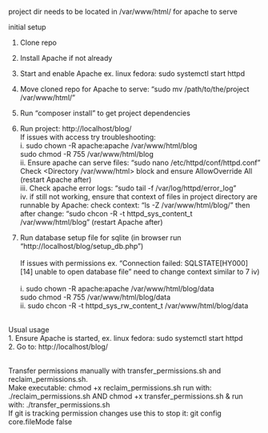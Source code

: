 project dir needs to be located in /var/www/html/ for apache to serve <br/>

initial setup <br/>
1. Clone repo <br/>
2. Install Apache if not already <br/>
3. Start and enable Apache ex. linux fedora: sudo systemctl start httpd <br/>
4. Move cloned repo for Apache to serve: “sudo mv /path/to/the/project /var/www/html/” <br/>
5. Run “composer install” to get project dependencies <br/>
6. Run project: http://localhost/blog/ <br/>
If issues with access try troubleshooting:  <br/>
	i. sudo chown -R apache:apache /var/www/html/blog <br/>
sudo chmod -R 755 /var/www/html/blog <br/>
	ii. Ensure apache can serve files: “sudo nano /etc/httpd/conf/httpd.conf” 
 <br/> Check <Directory /var/www/html> block and ensure AllowOverride All (restart Apache after) <br/>
	iii. Check apache error logs: “sudo tail -f /var/log/httpd/error_log” <br/>
iv. if still not working, ensure that context of files in project directory are runnable by Apache: check context: “ls -Z /var/www/html/blog/” then after change: “sudo chcon -R -t httpd_sys_content_t /var/www/html/blog” (restart Apache after) <br/>

7. Run database setup file for sqlite (in browser run “http://localhost/blog/setup_db.php”) <br/>
<br/>	If issues with permissions ex. “Connection failed: SQLSTATE[HY000] [14] unable to open database file” need to change context similar to 7 iv)  
<br/>	i. sudo chown -R apache:apache /var/www/html/blog/data 
<br/>   sudo chmod -R 755 /var/www/html/blog/data
<br/> ii. sudo chcon -R -t httpd_sys_rw_content_t /var/www/html/blog/data

<br/> 
Usual usage <br/> 
1. Ensure Apache is started, ex. linux fedora: sudo systemctl start httpd <br/> 
2. Go to: http://localhost/blog/  <br/> 


 <br/> Transfer permissions manually with transfer_permissions.sh and reclaim_permissions.sh. 
<br/> Make executable: chmod +x reclaim_permissions.sh run with: ./reclaim_permissions.sh AND chmod +x transfer_permissions.sh & run with: ./transfer_permissions.sh
<br/> If git is tracking permission changes use this to stop it: git config core.fileMode false

